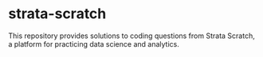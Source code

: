 # strata-scratch
This repository provides solutions to coding questions from Strata Scratch, a platform for practicing data science and analytics.
